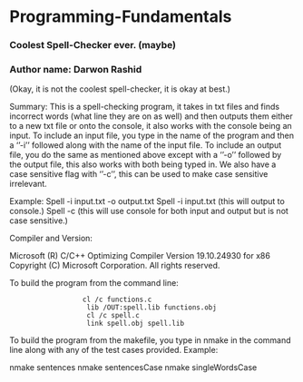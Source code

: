 Programming-Fundamentals
========================
### Coolest Spell-Checker ever. (maybe)
### Author name: Darwon Rashid

(Okay, it is not the coolest spell-checker, it is okay at best.)

Summary:
This is a spell-checking program, it takes in txt files and finds incorrect words (what line they are on as well) and then outputs them either to a new txt file or onto the console, it also works with the console being an input.
To include an input file, you type in the name of the program and then a ‘’-i’’ followed along with the name of the input file.
To include an output file, you do the same as mentioned above except with a ‘’-o’’ followed by the output file, this also works with both being typed in.
We also have a case sensitive flag with ‘’-c’’, this can be used to make case sensitive irrelevant.

Example:
Spell -i input.txt -o output.txt
Spell -i input.txt (this will output to console.)
Spell -c (this will use console for both input and output but is not case sensitive.)

Compiler and Version:

Microsoft (R) C/C++ Optimizing Compiler Version 19.10.24930 for x86
Copyright (C) Microsoft Corporation.  All rights reserved.

To build the program from the command line:
```
                  cl /c functions.c
	               lib /OUT:spell.lib functions.obj
	               cl /c spell.c
	               link spell.obj spell.lib
```
To build the program from the makefile, you type in nmake in the command line along with any of the test cases provided.
Example:

nmake sentences
nmake sentencesCase
nmake singleWordsCase
